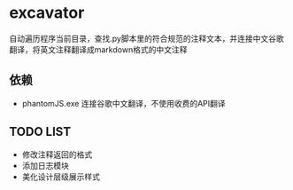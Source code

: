 # excavator
自动遍历程序当前目录，查找.py脚本里的符合规范的注释文本，并连接中文谷歌翻译，将英文注释翻译成markdown格式的中文注释

## 依赖
* phantomJS.exe 连接谷歌中文翻译，不使用收费的API翻译

## TODO LIST
* 修改注释返回的格式
* 添加日志模块
* 美化设计层级展示样式